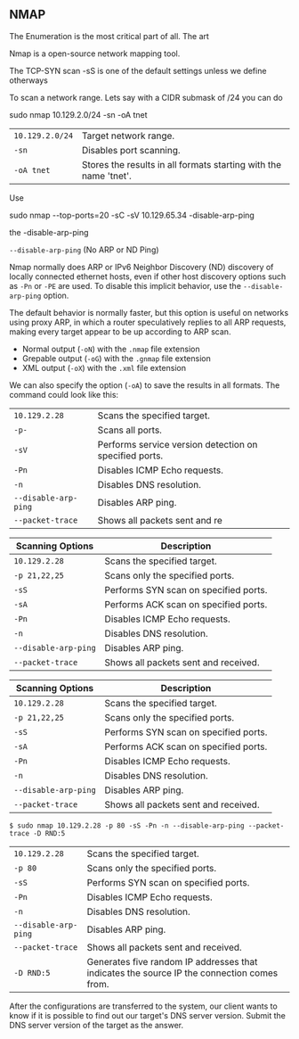 



## NMAP
The Enumeration is the most critical part of all. The art


Nmap is a open-source network mapping tool.



The TCP-SYN scan -sS is one of the default settings unless we define otherways





To scan a network range. Lets say with a CIDR submask of /24 you can do


sudo nmap 10.129.2.0/24 -sn -oA tnet

|   |   |
|---|---|
|`10.129.2.0/24`|Target network range.|
|`-sn`|Disables port scanning.|
|`-oA tnet`|Stores the results in all formats starting with the name 'tnet'.|




Use 

sudo nmap --top-ports=20 -sC -sV 10.129.65.34  -disable-arp-ping

the -disable-arp-ping

`--disable-arp-ping` (No ARP or ND Ping)

Nmap normally does ARP or IPv6 Neighbor Discovery (ND) discovery of locally connected ethernet hosts, even if other host discovery options such as `-Pn` or `-PE` are used. To disable this implicit behavior, use the `--disable-arp-ping` option.

The default behavior is normally faster, but this option is useful on networks using proxy ARP, in which a router speculatively replies to all ARP requests, making every target appear to be up according to ARP scan.


- Normal output (`-oN`) with the `.nmap` file extension
- Grepable output (`-oG`) with the `.gnmap` file extension
- XML output (`-oX`) with the `.xml` file extension

We can also specify the option (`-oA`) to save the results in all formats. The command could look like this:

|   |   |
|---|---|
|`10.129.2.28`|Scans the specified target.|
|`-p-`|Scans all ports.|
|`-sV`|Performs service version detection on specified ports.|
|`-Pn`|Disables ICMP Echo requests.|
|`-n`|Disables DNS resolution.|
|`--disable-arp-ping`|Disables ARP ping.|
|`--packet-trace`|Shows all packets sent and re|

|**Scanning Options**|**Description**|
|---|---|
|`10.129.2.28`|Scans the specified target.|
|`-p 21,22,25`|Scans only the specified ports.|
|`-sS`|Performs SYN scan on specified ports.|
|`-sA`|Performs ACK scan on specified ports.|
|`-Pn`|Disables ICMP Echo requests.|
|`-n`|Disables DNS resolution.|
|`--disable-arp-ping`|Disables ARP ping.|
|`--packet-trace`|Shows all packets sent and received.|


| **Scanning Options** | **Description**                       |
| -------------------- | ------------------------------------- |
| `10.129.2.28`        | Scans the specified target.           |
| `-p 21,22,25`        | Scans only the specified ports.       |
| `-sS`                | Performs SYN scan on specified ports. |
| `-sA`                | Performs ACK scan on specified ports. |
| `-Pn`                | Disables ICMP Echo requests.          |
| `-n`                 | Disables DNS resolution.              |
| `--disable-arp-ping` | Disables ARP ping.                    |
| `--packet-trace`     | Shows all packets sent and received.  |
```shell-session
$ sudo nmap 10.129.2.28 -p 80 -sS -Pn -n --disable-arp-ping --packet-trace -D RND:5
```


|                      |                                                                                            |
| -------------------- | ------------------------------------------------------------------------------------------ |
| `10.129.2.28`        | Scans the specified target.                                                                |
| `-p 80`              | Scans only the specified ports.                                                            |
| `-sS`                | Performs SYN scan on specified ports.                                                      |
| `-Pn`                | Disables ICMP Echo requests.                                                               |
| `-n`                 | Disables DNS resolution.                                                                   |
| `--disable-arp-ping` | Disables ARP ping.                                                                         |
| `--packet-trace`     | Shows all packets sent and received.                                                       |
| `-D RND:5`           | Generates five random IP addresses that indicates the source IP the connection comes from. |


After the configurations are transferred to the system, our client wants to know if it is possible to find out our target's DNS server version. Submit the DNS server version of the target as the answer.

